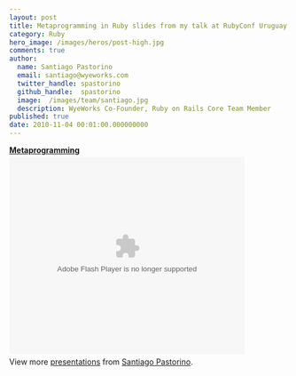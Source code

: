```yaml
---
layout: post
title: Metaprogramming in Ruby slides from my talk at RubyConf Uruguay
category: Ruby
hero_image: /images/heros/post-high.jpg
comments: true
author:
  name: Santiago Pastorino
  email: santiago@wyeworks.com
  twitter_handle: spastorino
  github_handle:  spastorino
  image:  /images/team/santiago.jpg
  description: WyeWorks Co-Founder, Ruby on Rails Core Team Member
published: true
date: 2010-11-04 00:01:00.000000000
---
```

<div style="width:425px" id="__ss_5634072"><strong style="display:block;margin:12px 0 4px"><a href="http://www.slideshare.net/spastorino/metaprogramming-5634072" title="Metaprogramming">Metaprogramming</a></strong><object id="__sse5634072" width="425" height="355"><param name="movie" value="http://static.slidesharecdn.com/swf/ssplayer2.swf?doc=metaprogramming-101101101836-phpapp02&rel=0&stripped_title=metaprogramming-5634072&userName=spastorino" /><param name="allowFullScreen" value="true"/><param name="allowScriptAccess" value="always"/><embed name="__sse5634072" src="http://static.slidesharecdn.com/swf/ssplayer2.swf?doc=metaprogramming-101101101836-phpapp02&rel=0&stripped_title=metaprogramming-5634072&userName=spastorino" type="application/x-shockwave-flash" allowscriptaccess="always" allowfullscreen="true" width="425" height="355"></embed></object><div style="padding:5px 0 12px">View more <a href="http://www.slideshare.net/">presentations</a> from <a href="http://www.slideshare.net/spastorino">Santiago Pastorino</a>.</div></div>
